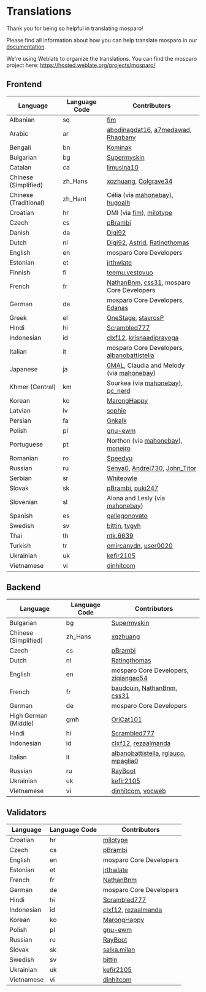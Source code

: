 # Translations

Thank you for being so helpful in translating mosparo!

Please find all information about how you can help translate mosparo in our [documentation](https://documentation.mosparo.io/docs/translating).

We're using Weblate to organize the translations. You can find the mosparo project here: https://hosted.weblate.org/projects/mosparo/

## Frontend

| Language              | Language Code | Contributors                                                                                                                                                                    |
|-----------------------|---------------|---------------------------------------------------------------------------------------------------------------------------------------------------------------------------------|
| Albanian              | sq            | [fim](https://hosted.weblate.org/user/fim/)                                                                                                                                     |
| Arabic                | ar            | [abodinagdat16](https://hosted.weblate.org/user/abodinagdat16/), [a7medawad](https://hosted.weblate.org/user/a7medawad/), [Rhaqbany](https://hosted.weblate.org/user/Rhaqbany/) |
| Bengali               | bn            | [Kominak](https://hosted.weblate.org/user/Kominak/)                                                                                                                             |
| Bulgarian             | bg            | [Supermyskin](https://hosted.weblate.org/user/Supermyskin/)                                                                                                                     |
| Catalan               | ca            | [limusina10](https://hosted.weblate.org/user/limusina10/)                                                                                                                       |
| Chinese (Simplified)  | zh_Hans       | [xqzhuang](https://hosted.weblate.org/user/xqzhuang/), [Colgrave34](https://hosted.weblate.org/user/Colgrave34/)                                                                |
| Chinese (Traditional) | zh_Hant       | Célia (via [mahonebay](https://hosted.weblate.org/user/mahonebay)), [hugoalh](https://hosted.weblate.org/user/hugoalh/)                                                         |
| Croatian              | hr            | DMI (via [fim](https://hosted.weblate.org/user/fim/)), [milotype](https://hosted.weblate.org/user/milotype/)                                                                    |
| Czech                 | cs            | [pBrambi](https://hosted.weblate.org/user/pBrambi/)                                                                                                                             |
| Danish                | da            | [Digi92](https://hosted.weblate.org/user/Digi92/)                                                                                                                               |
| Dutch                 | nl            | [Digi92](https://hosted.weblate.org/user/Digi92/), [Astrid](https://hosted.weblate.org/user/Astrid/), [Ratingthomas](https://hosted.weblate.org/user/Ratingthomas/)             |
| English               | en            | mosparo Core Developers                                                                                                                                                         |
| Estonian              | et            | [jrthwlate](https://hosted.weblate.org/user/jrthwlate/)                                                                                                                         |
| Finnish               | fi            | [teemu.vestovuo](https://hosted.weblate.org/user/teemu.vestovuo/)                                                                                                               |
| French                | fr            | [NathanBnm](https://hosted.weblate.org/user/NathanBnm/), [css31](https://hosted.weblate.org/user/css31/), mosparo Core Developers                                               |
| German                | de            | mosparo Core Developers, [Edanas](https://hosted.weblate.org/user/Edanas/)                                                                                                      |
| Greek                 | el            | [OneStage](https://hosted.weblate.org/user/OneStage/), [stavrosP](https://hosted.weblate.org/user/stavrosP/)                                                                    |
| Hindi                 | hi            | [Scrambled777](https://hosted.weblate.org/user/Scrambled777/)                                                                                                                   |
| Indonesian            | id            | [clxf12](https://hosted.weblate.org/user/clxf12/), [krisnaadiprayoga](https://hosted.weblate.org/user/krisnaadiprayoga/)                                                        |
| Italian               | it            | mosparo Core Developers, [albanobattistella](https://hosted.weblate.org/user/albanobattistella/)                                                                                |
| Japanese              | ja            | [0MAL](https://github.com/0MAL), Claudia and Melody (via [mahonebay](https://hosted.weblate.org/user/mahonebay/))                                                               |
| Khmer (Central)       | km            | Sourkea (via [mahonebay](https://hosted.weblate.org/user/mahonebay/)), [pc_nerd](https://hosted.weblate.org/user/pc_nerd/)                                                      |
| Korean                | ko            | [MarongHappy](https://hosted.weblate.org/user/MarongHappy/)                                                                                                                     |
| Latvian               | lv            | [sophie](https://hosted.weblate.org/user/fucksophie/)                                                                                                                           |
| Persian               | fa            | [Gnkalk](https://hosted.weblate.org/user/Gnkalk/)                                                                                                                               |
| Polish                | pl            | [gnu-ewm](https://hosted.weblate.org/user/gnu-ewm/)                                                                                                                             |
| Portuguese            | pt            | Northon (via [mahonebay](https://hosted.weblate.org/user/mahonebay/)), [moneiro](https://hosted.weblate.org/user/moneiro/)                                                      |
| Romanian              | ro            | [Speedyu](https://hosted.weblate.org/user/Speedyu/)                                                                                                                             |
| Russian               | ru            | [Senya0](https://hosted.weblate.org/user/Senya0/), [Andrej730](https://hosted.weblate.org/user/Andrej730/), [John_Titor](https://hosted.weblate.org/user/John_Titor/)           |
| Serbian               | sr            | [Whiteowle](https://hosted.weblate.org/user/Whiteowle0/)                                                                                                                        |
| Slovak                | sk            | [pBrambi](https://hosted.weblate.org/user/pBrambi/), [puki247](https://hosted.weblate.org/user/puki247/)                                                                        |
| Slovenian             | sl            | Alona and Lesly (via [mahonebay](https://hosted.weblate.org/user/mahonebay/))                                                                                                   |
| Spanish               | es            | [gallegonovato](https://hosted.weblate.org/user/gallegonovato/)                                                                                                                 |
| Swedish               | sv            | [bittin](https://hosted.weblate.org/user/bittin/), [tygyh](https://hosted.weblate.org/user/tygyh/)                                                                              |
| Thai                  | th            | [ntk.6639](https://hosted.weblate.org/user/ntk.6639/)                                                                                                                           |
| Turkish               | tr            | [emircanydn](https://hosted.weblate.org/user/emircanydn/), [user0020](https://hosted.weblate.org/user/user0020/)                                                                |
| Ukrainian             | uk            | [kefir2105](https://hosted.weblate.org/user/kefir2105/)                                                                                                                         |
| Vietnamese            | vi            | [dinhitcom](https://hosted.weblate.org/user/dinhitcom/)                                                                                                                         |

## Backend
| Language             | Language Code | Contributors                                                                                                                                                                        |
|----------------------|---------------|-------------------------------------------------------------------------------------------------------------------------------------------------------------------------------------|
| Bulgarian            | bg            | [Supermyskin](https://hosted.weblate.org/user/Supermyskin/)                                                                                                                         |
| Chinese (Simplified) | zh_Hans       | [xqzhuang](https://hosted.weblate.org/user/xqzhuang/)                                                                                                                               |
| Czech                | cs            | [pBrambi](https://hosted.weblate.org/user/pBrambi/)                                                                                                                                 |
| Dutch                | nl            | [Ratingthomas](https://hosted.weblate.org/user/Ratingthomas/)                                                                                                                       |
| English              | en            | mosparo Core Developers, [ziqiangao54](https://hosted.weblate.org/user/ziqiangao54/)                                                                                                |
| French               | fr            | [baudouin](https://hosted.weblate.org/user/baudouin/), [NathanBnm](https://hosted.weblate.org/user/NathanBnm/), [css31](https://hosted.weblate.org/user/css31/)                     |
| German               | de            | mosparo Core Developers                                                                                                                                                             |
| High German (Middle) | gmh           | [OriCat101](https://hosted.weblate.org/user/OriCat101/)                                                                                                                             |
| Hindi                | hi            | [Scrambled777](https://hosted.weblate.org/user/Scrambled777/)                                                                                                                       |
| Indonesian           | id            | [clxf12](https://hosted.weblate.org/user/clxf12/), [rezaalmanda](https://hosted.weblate.org/user/rezaalmanda/)                                                                      |
| Italian              | it            | [albanobattistella](https://hosted.weblate.org/user/albanobattistella/), [rglauco](https://hosted.weblate.org/user/rglauco/), [mpaglia0](https://hosted.weblate.org/user/mpaglia0/) |
| Russian              | ru            | [RayBoot](https://hosted.weblate.org/user/RayBoot/)                                                                                                                                 |
| Ukrainian            | uk            | [kefir2105](https://hosted.weblate.org/user/kefir2105/)                                                                                                                             |
| Vietnamese           | vi            | [dinhitcom](https://hosted.weblate.org/user/dinhitcom/), [vocweb](https://hosted.weblate.org/user/vocweb/)                                                                          |

## Validators
| Language   | Language Code | Contributors                                                                                                   |
|------------|---------------|----------------------------------------------------------------------------------------------------------------|
| Croatian   | hr            | [milotype](https://hosted.weblate.org/user/milotype/)                                                          |
| Czech      | cs            | [pBrambi](https://hosted.weblate.org/user/pBrambi/)                                                            |
| English    | en            | mosparo Core Developers                                                                                        |
| Estonian   | et            | [jrthwlate](https://hosted.weblate.org/user/jrthwlate/)                                                        |
| French     | fr            | [NathanBnm](https://hosted.weblate.org/user/NathanBnm/)                                                        |
| German     | de            | mosparo Core Developers                                                                                        |
| Hindi      | hi            | [Scrambled777](https://hosted.weblate.org/user/Scrambled777/)                                                  |
| Indonesian | id            | [clxf12](https://hosted.weblate.org/user/clxf12/), [rezaalmanda](https://hosted.weblate.org/user/rezaalmanda/) |
| Korean     | ko            | [MarongHappy](https://hosted.weblate.org/user/MarongHappy/)                                                    |
| Polish     | pl            | [gnu-ewm](https://hosted.weblate.org/user/gnu-ewm/)                                                            |
| Russian    | ru            | [RayBoot](https://hosted.weblate.org/user/RayBoot/)                                                            |
| Slovak     | sk            | [salka.milan](https://hosted.weblate.org/user/salka.milan/)                                                    |
| Swedish    | sv            | [bittin](https://hosted.weblate.org/user/bittin/)                                                              |
| Ukrainian  | uk            | [kefir2105](https://hosted.weblate.org/user/kefir2105/)                                                        |
| Vietnamese | vi            | [dinhitcom](https://hosted.weblate.org/user/dinhitcom/)                                                        |

